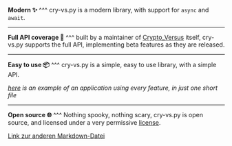 
**Modern ✨**
^^^
cry-vs.py is a modern library, with support for `async` and `await`.

---

**Full API coverage 🔨**
^^^
built by a maintainer of [Crypto_Versus](https://github.com/ProtagonistsWasTaken/crypto_versus) itself, cry-vs.py supports the full API, implementing beta features as they are released.

---

**Easy to use 📦**
^^^
cry-vs.py is a simple, easy to use library, with a simple API.
 
*[here](https://github.com/ProtagonistsWasTaken/crypto_versus/example) is an example of an application using every feature, in just one short file*

---

**Open source 🌐**
^^^
Nothing spooky, nothing scary, cry-vs.py is open source, and licensed under a very permissive [license](https://github.com/ProtagonistsWasTaken/crypto_versus/LICENSE).

[Link zur anderen Markdown-Datei](test.md)


